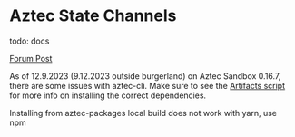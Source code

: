 # Aztec State Channels

todo: docs

[Forum Post](https://forum.aztec.network/t/abusing-private-kernel-to-create-state-channel-scheme/2550)


As of 12.9.2023 (9.12.2023 outside burgerland) on Aztec Sandbox 0.16.7, there are some issues with aztec-cli. Make sure to see the [Artifacts script](./scripts/artifacts.sh) for more info on installing the correct dependencies.

Installing from aztec-packages local build does not work with yarn, use npm